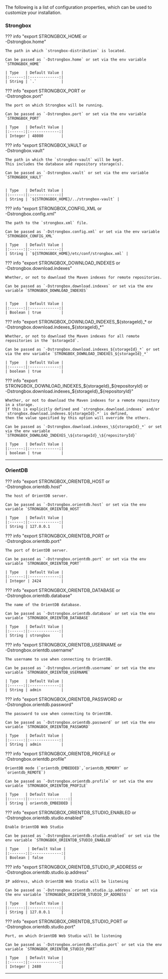 The following is a list of configuration properties, which can be used to customize your installation.

<div class="env" markdown="1">

### Strongbox

??? info "export STRONGBOX_HOME or <br> -Dstrongbox.home"

    The path in which `strongbox-distribution` is located.
    
    Can be passed as `-Dstrongbox.home` or set via the env variable `STRONGBOX_HOME` 
    
    | Type   | Default Value |
    |:------:|:-------------:|
    | String | `.`           |
    
    
??? info "export STRONGBOX_PORT or <br> -Dstrongbox.port"

    The port on which Strongbox will be running.

    Can be passed as `-Dstrongbox.port` or set via the env variable `STRONGBOX_PORT` 

    | Type   | Default Value | 
    |:------:|:-------------:|
    | Integer | 48080        | 



??? info "export STRONGBOX_VAULT or <br> -Dstrongbox.vault"

    The path in which the `strongbox-vault` will be kept. 
    This includes the database and repository storage(s).
    
    Can be passed as `-Dstrongbox.vault` or set via the env variable `STRONGBOX_VAULT` 

    
    | Type   | Default Value | 
    |:------:|:-------------:|
    | String | `${STRONGBOX_HOME}/../strongbox-vault` | 


??? info "export STRONGBOX_CONFIG_XML or <br> -Dstrongbox.config.xml"

    The path to the `strongbox.xml` file.
    
    Can be passed as `-Dstrongbox.config.xml` or set via the env variable `STRONGBOX_CONFIG_XML` 

    | Type   | Default Value | 
    |:------:|:-------------:|
    | String | `${STRONGBOX_HOME}/etc/conf/strongbox.xml` | 


??? info "export STRONGBOX_DOWNLOAD_INDEXES or <br> -Dstrongbox.download.indexes"

    Whether, or not to download the Maven indexes for remote repositories.

    Can be passed as `-Dstrongbox.download.indexes` or set via the env variable `STRONGBOX_DOWNLOAD_INDEXES` 

    
    | Type   | Default Value | 
    |:------:|:-------------:|
    | Boolean | true         | 


??? info "export STRONGBOX_DOWNLOAD_INDEXES_\${storageId}\_\* or <br> -Dstrongbox.download.indexes_\${storageId}_*"

    Whether, or not to download the Maven indexes for all remote repositories in the `$storageId`.
    
    Can be passed as `-Dstrongbox.download.indexes_${storageId}_*` or set via the env variable `STRONGBOX_DOWNLOAD_INDEXES_${storageId}_*`     
    
    | Type   | Default Value | 
    |:------:|:-------------:|
    | boolean | true         | 


??? info "export STRONGBOX_DOWNLOAD_INDEXES_\${storageId}\_\${repositoryId} or <br> -Dstrongbox.download.indexes_\${storageId}_\${repositoryId}"

    Whether, or not to download the Maven indexes for a remote repository in a storage. 
    If this is explicitly defined and `strongbox.download.indexes` and/or `strongbox.download.indexes.${storageId}.*` is defined, 
    then the value specified by this option will override the others.

    Can be passed as `-Dstrongbox.download.indexes_\${storageId}_*` or set via the env variable `STRONGBOX_DOWNLOAD_INDEXES_\${storageId}_\${repositoryId}`     
    
    | Type   | Default Value | 
    |:------:|:-------------:|
    | boolean | true         | 

---

### OrientDB

??? info "export STRONGBOX_ORIENTDB_HOST or <br> -Dstrongbox.orientdb.host"

    The host of OrientDB server.
    
    Can be passed as `-Dstrongbox.orientdb.host` or set via the env variable `STRONGBOX_ORIENTDB_HOST`     

    | Type   | Default Value | 
    |:------:|:-------------:|
    | String | 127.0.0.1     | 



??? info "export STRONGBOX_ORIENTDB_PORT or <br> -Dstrongbox.orientdb.port"

    The port of OrientDB server.
    
    Can be passed as `-Dstrongbox.orientdb.port` or set via the env variable `STRONGBOX_ORIENTDB_PORT`     

    | Type   | Default Value | 
    |:------:|:-------------:|
    | Integer | 2424         | 

??? info "export STRONGBOX_ORIENTDB_DATABASE or <br> -Dstrongbox.orientdb.database"

    The name of the OrientDB database.
    
    Can be passed as `-Dstrongbox.orientdb.database` or set via the env variable `STRONGBOX_ORIENTDB_DATABASE`     

    | Type   | Default Value | 
    |:------:|:-------------:|
    | String | strongbox     | 


??? info "export STRONGBOX_ORIENTDB_USERNAME or <br> -Dstrongbox.orientdb.username"

    The username to use when connecting to OrientDB.
    
    Can be passed as `-Dstrongbox.orientdb.username` or set via the env variable `STRONGBOX_ORIENTDB_USERNAME`     

    | Type   | Default Value | 
    |:------:|:-------------:|
    | String | admin         | 


??? info "export STRONGBOX_ORIENTDB_PASSWORD or <br> -Dstrongbox.orientdb.password"

    The password to use when connecting to OrientDB.
    
    Can be passed as `-Dstrongbox.orientdb.password` or set via the env variable `STRONGBOX_ORIENTDB_PASSWORD`     

    | Type   | Default Value | 
    |:------:|:-------------:|
    | String | admin         | 


??? info "export STRONGBOX_ORIENTDB_PROFILE or <br> -Dstrongbox.orientdb.profile"

    OrientDB mode (`orientdb_EMBEDDED`,`orientdb_MEMORY` or `orientdb_REMOTE`)

    Can be passed as `-Dstrongbox.orientdb.profile` or set via the env variable `STRONGBOX_ORIENTDB_PROFILE`     
    
    | Type   | Default Value     | 
    |:------:|:-----------------:|
    | String | orientdb_EMBEDDED | 


??? info "export STRONGBOX_ORIENTDB_STUDIO_ENABLED or <br> -Dstrongbox.orientdb.studio.enabled"

    Enable OrientDB Web Studio
    
    Can be passed as `-Dstrongbox.orientdb.studio.enabled` or set via the env variable `STRONGBOX_ORIENTDB_STUDIO_ENABLED`     

    | Type    | Default Value | 
    |:-------:|:-------------:|
    | Boolean | false         | 



??? info "export STRONGBOX_ORIENTDB_STUDIO_IP_ADDRESS or <br> -Dstrongbox.orientdb.studio.ip.address"

    IP address, which OrientDB Web Studio will be listening

    Can be passed as `-Dstrongbox.orientdb.studio.ip.address` or set via the env variable `STRONGBOX_ORIENTDB_STUDIO_IP_ADDRESS`     
    
    | Type   | Default Value | 
    |:------:|:-------------:|
    | String | 127.0.0.1     | 



??? info "export STRONGBOX_ORIENTDB_STUDIO_PORT or <br> -Dstrongbox.orientdb.studio.port"

    Port, on which OrientDB Web Studio will be listening
    
    Can be passed as `-Dstrongbox.orientdb.studio.port` or set via the env variable `STRONGBOX_ORIENTDB_STUDIO_PORT`     

    | Type   | Default Value | 
    |:------:|:-------------:|
    | Integer | 2480         | 


---
</div>
